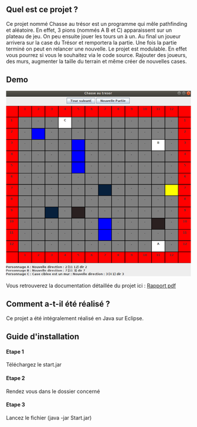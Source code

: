 ## Quel est ce projet ?
Ce projet nommé Chasse au trésor est un programme qui mêle pathfinding et aléatoire. En effet, 3 pions (nommés A B et C) apparaissent sur un plateau de jeu. On peu ensuite jouer les tours un à un. Au final un joueur arrivera sur la case du Trésor et remportera la partie. Une fois la partie terminé on peut en relancer une nouvelle. Le projet est modulable. En effet vous pourrez si vous le souhaitez via le code source. Rajouter des joueurs, des murs, augmenter la taille du terrain et même créer de nouvelles cases. 

## Demo

![Preview](https://github.com/ThomasCorcoral/Java_Chasse_Au_Tresor/blob/master/chasse_tresor.png)

Vous retrouverez la documentation détaillée du projet ici : <a href="https://github.com/ThomasCorcoral/Java_Chasse_Au_Tresor/blob/master/Projet%20Console/POA-rapport-version-console.pdf" title="Rapport pdf">Rapport pdf</a>

## Comment a-t-il été réalisé ?

Ce projet a été intégralement réalisé en Java sur Eclipse.

## Guide d'installation

#### Etape 1

Téléchargez le start.jar

#### Etape 2
Rendez vous dans le dossier concerné

#### Etape 3
Lancez le fichier (java -jar Start.jar)
